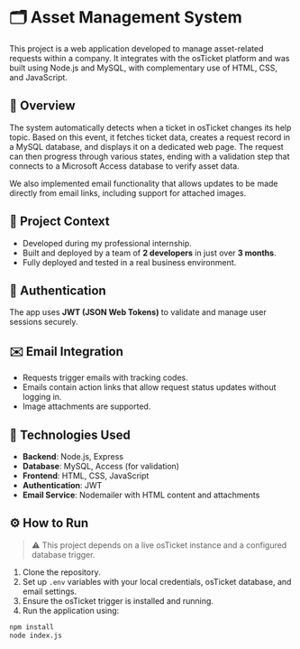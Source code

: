 # 🗂️ Asset Management System

This project is a web application developed to manage asset-related requests within a company. It integrates with the osTicket platform and was built using Node.js and MySQL, with complementary use of HTML, CSS, and JavaScript.

## 📌 Overview

The system automatically detects when a ticket in osTicket changes its help topic. Based on this event, it fetches ticket data, creates a request record in a MySQL database, and displays it on a dedicated web page. The request can then progress through various states, ending with a validation step that connects to a Microsoft Access database to verify asset data.

We also implemented email functionality that allows updates to be made directly from email links, including support for attached images.

## 👥 Project Context

- Developed during my professional internship.
- Built and deployed by a team of **2 developers** in just over **3 months**.
- Fully deployed and tested in a real business environment.

## 🔐 Authentication

The app uses **JWT (JSON Web Tokens)** to validate and manage user sessions securely.

## ✉️ Email Integration

- Requests trigger emails with tracking codes.
- Emails contain action links that allow request status updates without logging in.
- Image attachments are supported.

## 🔁 Technologies Used

- **Backend**: Node.js, Express
- **Database**: MySQL, Access (for validation)
- **Frontend**: HTML, CSS, JavaScript
- **Authentication**: JWT
- **Email Service**: Nodemailer with HTML content and attachments

## ⚙️ How to Run

> ⚠️ This project depends on a live osTicket instance and a configured database trigger.

1. Clone the repository.
2. Set up `.env` variables with your local credentials, osTicket database, and email settings.
3. Ensure the osTicket trigger is installed and running.
4. Run the application using:

```bash
npm install
node index.js
